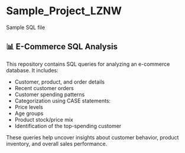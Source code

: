 # Sample_Project_LZNW
Sample SQL file
## 📊 E-Commerce SQL Analysis

This repository contains SQL queries for analyzing an e-commerce database. It includes:

- Customer, product, and order details
-  Recent customer orders
-  Customer spending patterns
-  Categorization using CASE statements:
  - Price levels
  - Age groups
  - Product stock/price mix
-  Identification of the top-spending customer

These queries help uncover insights about customer behavior, product inventory, and overall sales performance.
